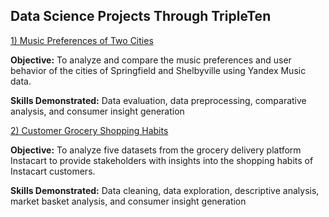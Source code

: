 ## Data Science Projects Through TripleTen

[1) Music Preferences of Two Cities](https://github.com/ChStLeGitHub/Project01-Music-Preferences-of-Two-Cities)

**Objective:** To analyze and compare the music preferences and user behavior of the cities of Springfield and Shelbyville using Yandex Music data. 

**Skills Demonstrated:** Data evaluation, data preprocessing, comparative analysis, and consumer insight generation

[2) Customer Grocery Shopping Habits](https://github.com/ChStLeGitHub/Project02-Customer-Grocery-Shopping-Habits)

**Objective:** To analyze five datasets from the grocery delivery platform Instacart to provide stakeholders with insights into the shopping habits of Instacart customers.

**Skills Demonstrated:** Data cleaning, data exploration, descriptive analysis, market basket analysis, and consumer insight generation
